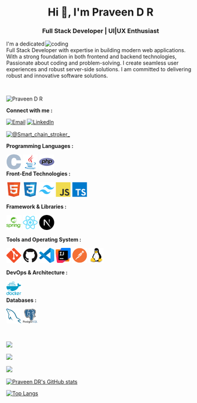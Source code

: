 <h1 align="center">Hi 👋, I'm Praveen D R</h1>

<h3 align="center">Full Stack Developer | UI|UX Enthusiast</h3>
<img align="right" alt="coding" width="400" src="https://i.pinimg.com/736x/d1/35/56/d13556ec053cffc2410a682ee33436d6.jpg">
<p>I'm a dedicated Full Stack Developer with expertise in building modern web applications. With a strong foundation in both frontend and backend technologies, Passionate about coding and problem-solving. I create seamless user experiences and robust server-side solutions. I am committed to delivering robust and innovative software solutions. </p>

<br>
<p align="left"> <img src="https://komarev.com/ghpvc/?username=Praveen-DR&label=Profile%20views&color=0e75b6&style=flat" alt="Praveen D R" /> </p>

<b> Connect with me :</b>

<p align="start">

  <a href="mailto:praveendr07@gmail.com"><img src="https://img.shields.io/badge/Email-D14836?style=for-the-badge&logo=gmail&logoColor=white" alt="Email"></a>
  <a href="https://www.linkedin.com/in/praveen-d-r-201a24338" target="_blank"><img src="https://img.shields.io/badge/LinkedIn-0077B5?style=for-the-badge&logo=linkedin&logoColor=white" alt="LinkedIn"></a>
  <!--a href="https://leetcode.com/u/vikasrai1906/" target="_blank"><img src="https://img.shields.io/badge/LeetCode-FFA116?style=for-the-badge&logo=leetcode&logoColor=white" alt="LeetCode"></a>-->
</p>

<a href="https://www.instagram.com/smart_chain_stroker_">
<img align="center" src="https://raw.githubusercontent.com/rahuldkjain/github-profile-readme-generator/master/src/images/icons/Social/instagram.svg" alt="@Smart_chain_stroker_" height="30" width="40" /></a>



<b> Programming Languages : </b>
<p align="left">
<img src="https://raw.githubusercontent.com/devicons/devicon/master/icons/c/c-original.svg" alt="c" width="40" height="40"/>
<img src="https://raw.githubusercontent.com/devicons/devicon/master/icons/java/java-original.svg" alt="java" width="40" height="40"/>
<img src="https://raw.githubusercontent.com/devicons/devicon/refs/heads/master/icons/php/php-original.svg" alt="PHP" width="40" height="40"/>

<br>
<b> Front-End Technologies : </b>
<p align="left">
<img src="https://raw.githubusercontent.com/devicons/devicon/master/icons/html5/html5-original.svg" alt="html5" width="40" height="40"/>
<img src="https://raw.githubusercontent.com/devicons/devicon/refs/heads/master/icons/css3/css3-original.svg" alt="CSS" width="40" height="40"/>
<img src="https://raw.githubusercontent.com/devicons/devicon/refs/heads/master/icons/tailwindcss/tailwindcss-original.svg" alt="Tailwind CSS" width="40" height="40"/>
<img src="https://raw.githubusercontent.com/devicons/devicon/master/icons/javascript/javascript-original.svg" alt="javascript" width="40" height="40"/>
<img src="https://raw.githubusercontent.com/devicons/devicon/refs/heads/master/icons/typescript/typescript-original.svg" alt="TypeScript" width="40" height="40"/>
  
<br>

<b> Framework & Libraries : </b>
<p align="left">

<img src="https://raw.githubusercontent.com/devicons/devicon/refs/heads/master/icons/spring/spring-original-wordmark.svg" alt="Spring Boot" width="40" height="40"/>
<img src="https://raw.githubusercontent.com/devicons/devicon/master/icons/react/react-original.svg" alt="react" width="40" height="40"/>
<img src="https://raw.githubusercontent.com/devicons/devicon/refs/heads/master/icons/nextjs/nextjs-original.svg" alt="Next.JS" width="40" height="40"/> 

<br>


<b> Tools and Operating System : </b>

<p align="left">
<img src="https://raw.githubusercontent.com/devicons/devicon/refs/heads/master/icons/git/git-original.svg" alt="git" width="40" height="40"/>
<img src="https://raw.githubusercontent.com/devicons/devicon/master/icons/github/github-original.svg" alt="cplusplus" width="40" height="40"/>
<img src="https://raw.githubusercontent.com/devicons/devicon/master/icons/vscode/vscode-original.svg" alt="vs code" width="40" height="40"/>
<img src="https://raw.githubusercontent.com/devicons/devicon/refs/heads/master/icons/intellij/intellij-original.svg" alt="InteLLIJ" width="40" height="40"/>
<img src="https://raw.githubusercontent.com/devicons/devicon/refs/heads/master/icons/postman/postman-original.svg" alt="PostMan" width="40" height="40"/>
<img src="https://raw.githubusercontent.com/devicons/devicon/refs/heads/master/icons/linux/linux-original.svg" alt="Linux" width="40" height="40"/>

<b> DevOps & Architecture : </b>
<p align="left">
<img src="https://raw.githubusercontent.com/devicons/devicon/refs/heads/master/icons/docker/docker-plain-wordmark.svg" alt="Docker" width="40" height="40"/>


<br>
<b> Databases : </b>
<p align="left"><img src="https://raw.githubusercontent.com/devicons/devicon/master/icons/mysql/mysql-original.svg" alt="mysql" width="40" height="40"/>
<img src="https://raw.githubusercontent.com/devicons/devicon/refs/heads/master/icons/postgresql/postgresql-original-wordmark.svg" alt="postgre" width="40" height="40"/></p>

<br>

![](https://github-readme-stats.vercel.app/api?username=Praveen-DR&theme=gruvbox&hide_border=false&include_all_commits=true&count_private=true)<br/>

![](https://github-readme-streak-stats.herokuapp.com/?user=Praveen-DR&theme=gruvbox&hide_border=false)<br/>

![](https://github-readme-stats.vercel.app/api/top-langs/?username=Praveen-DR&theme=gruvbox&hide_border=false&include_all_commits=true&count_private=true&layout=compact)

[![Praveen DR's GitHub stats](https://github-readme-stats.vercel.app/api?username=Praveen-DR)](https://github.com/Praveen-DR/github-readme-stats)

[![Top Langs](https://github-readme-stats.vercel.app/api/top-langs/?username=Praveen-DR&layout=compact)](https://github.com/Praveen-DR)

<!-- [![Visitors](https://visitor-badge.glitch.me/badge?page_id=yushi1007.Praveen-DR)](https://www.yushi.dev/) -->
